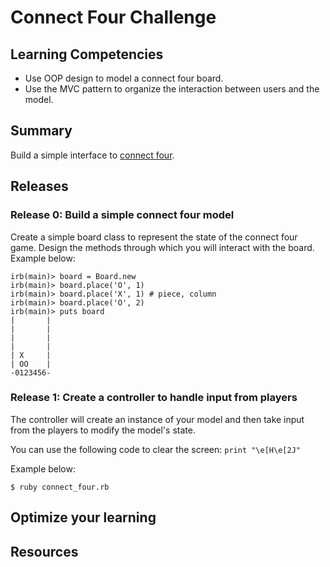 # Connect Four Challenge

## Learning Competencies
- Use OOP design to model a connect four board.
- Use the MVC pattern to organize the interaction between users and the model.

## Summary

Build a simple interface to [connect four](http://en.wikipedia.org/wiki/Connect_Four).

## Releases

### Release 0: Build a simple connect four model

Create a simple board class to represent the state of the connect four game. Design the methods through which you will interact with the board. Example below:

```
irb(main)> board = Board.new
irb(main)> board.place('O', 1)
irb(main)> board.place('X', 1) # piece, column
irb(main)> board.place('O', 2)
irb(main)> puts board
|       |
|       |
|       |
|       |
| X     |
| OO    |
-0123456-
```

### Release 1: Create a controller to handle input from players

The controller will create an instance of your model and then take input from the players to modify the model's state.

You can use the following code to clear the screen: `print "\e[H\e[2J"`

Example below:

```
$ ruby connect_four.rb
```

## Optimize your learning 
<!-- * this section is optional and may not be included in all challenges.
* Use this to drive reflection, code refactoring, code review, group discussion. 
* Include directives to revisit Learning Outcomes and validate learning.
 -->
## Resources
<!-- * Links to all resources needed for this challenge
 -->
